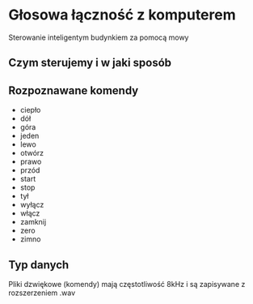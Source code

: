 # Głosowa łączność z komputerem
Sterowanie inteligentym budynkiem za pomocą mowy

## Czym sterujemy i w jaki sposób



## Rozpoznawane komendy
* ciepło
* dół
* góra
* jeden
* lewo
* otwórz
* prawo
* przód
* start
* stop
* tył
* wyłącz
* włącz
* zamknij
* zero
* zimno

## Typ danych
Pliki dzwiękowe (komendy) mają częstotliwość 8kHz i są zapisywane z rozszerzeniem .wav 

